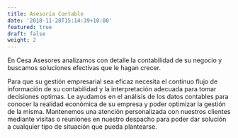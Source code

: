 ```yaml
---
title: Asesoría Contable
date: '2018-11-28T15:14:39+10:00'
featured: true
draft: false
weight: 2
---
```

En Cesa Asesores analizamos con detalle la contabilidad de su negocio y buscamos soluciones efectivas que le hagan crecer.

Para que su gestión empresarial sea eficaz necesita el continuo flujo de información de su contabilidad y la interpretación adecuada para tomar decisiones optimas. Le ayudamos en el análisis de los datos contables para conocer la realidad económica de su empresa y poder optimizar la gestión de la misma. Mantenemos una atención personalizada con nuestros clientes mediante visitas o reuniones en nuestro despacho para poder dar solución a cualquier tipo de situación que pueda plantearse.

